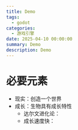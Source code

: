 ```yaml
---
title: Demo
tags:
  - godot
categories:
  - 游戏引擎
date: 2025-04-10 00:00:00
summary: Demo
description: Demo
---
```


# 必要元素

- 现实：创造一个世界
- 成长：生物具有成长特性
	- 达尔文进化论：
	- 成长速度快：
